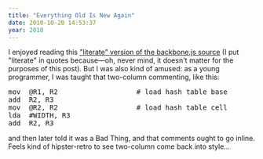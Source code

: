 ```yaml
---
title: "Everything Old Is New Again"
date: 2010-10-20 14:53:37
year: 2010
---
```

I enjoyed reading this <a href="http://documentcloud.github.com/backbone/docs/backbone.html">"literate" version of the backbone.js source</a> (I put "literate" in quotes because—oh, never mind, it doesn't matter for the purposes of this post). But I was also kind of amused: as a young programmer, I was taught that two-column commenting, like this:
<pre>mov  @R1, R2                   # load hash table base
add  R2, R3
mov  @R2, R2                   # load hash table cell
lda  #WIDTH, R3
add  R2, R3</pre>
and then later told it was a Bad Thing, and that comments ought to go inline. Feels kind of hipster-retro to see two-column come back into style…
